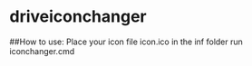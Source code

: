 # driveiconchanger
##How to use:
Place your icon file icon.ico in the inf folder
run iconchanger.cmd
